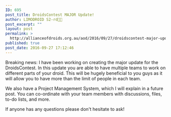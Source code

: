 ```yaml
---
ID: 695
post_title: DroidsContest MAJOR Update!
author: LIMODROID S2-rd🔭🔬
post_excerpt: ""
layout: post
permalink: >
  http://allianceofdroids.org.au/aod/2016/09/27/droidscontest-major-update/
published: true
post_date: 2016-09-27 17:12:46
---
```

Breaking news: I have been working on creating the major update for the DroidsContest. In this update you are able to have multiple teams to work on different parts of your droid. This will be hugely beneficial to you guys as it will allow you to have more than the limit of people in each team.

We also have a Project Management System, which I will explain in a future post. You can co-ordinate with your team members with discussions, files, to-do lists, and more.

If anyone has any questions please don't hesitate to ask!